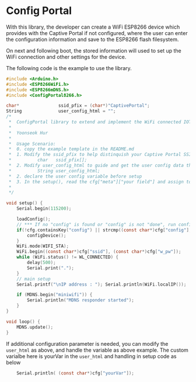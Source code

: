 # Config Portal

With this library, the developer can create a WiFi ESP8266 device which provides with the Captive Portal if not configured, where the user can enter the configuration information and save to the ESP8266 flash filesystem.

On next and following boot, the stored information will used to set up the WiFi connection and other settings for the device.

The following code is the example to use the library. 
```c
#include <Arduino.h>
#include <ESP8266WiFi.h>
#include <ESP8266mDNS.h>
#include <ConfigPortal8266.h>

char*               ssid_pfix = (char*)"CaptivePortal";
String              user_config_html = "";      
/*
 *  ConfigPortal library to extend and implement the WiFi connected IOT device
 *
 *  Yoonseok Hur
 *
 *  Usage Scenario:
 *  0. copy the example template in the README.md
 *  1. Modify the ssid_pfix to help distinquish your Captive Portal SSID
 *          char   ssid_pfix[];
 *  2. Modify user_config_html to guide and get the user config data through the Captive Portal
 *          String user_config_html;
 *  2. declare the user config variable before setup
 *  3. In the setup(), read the cfg["meta"]["your field"] and assign to your config variable
 *
 */

void setup() {
    Serial.begin(115200);

    loadConfig();
    // *** If no "config" is found or "config" is not "done", run configDevice ***
    if(!cfg.containsKey("config") || strcmp((const char*)cfg["config"], "done")) {
        configDevice();
    }
    WiFi.mode(WIFI_STA);
    WiFi.begin((const char*)cfg["ssid"], (const char*)cfg["w_pw"]);
    while (WiFi.status() != WL_CONNECTED) {
        delay(500);
        Serial.print(".");
    }
    // main setup
    Serial.printf("\nIP address : "); Serial.println(WiFi.localIP());

    if (MDNS.begin("miniwifi")) {
        Serial.println("MDNS responder started");
    }    
}

void loop() {
    MDNS.update();
}
```

If additional configuration parameter is needed, you can modify the `user_html` as above, and handle the variable as above example. The custom varialbe here is yourVar in the `user_html` and handling in setup code as below

```c
    Serial.println( (const char*)cfg["yourVar"]);
```


